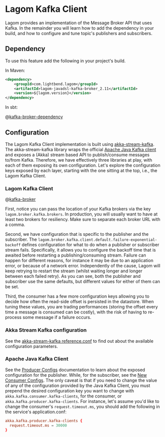 # Lagom Kafka Client

Lagom provides an implementation of the Message Broker API that uses Kafka. In the remainder you will learn how to add the dependency in your build, and how to configure and tune topic's publishers and subscribers.

## Dependency

To use this feature add the following in your project's build.

In Maven:

```xml
<dependency>
    <groupId>com.lightbend.lagom</groupId>
    <artifactId>lagom-javadsl-kafka-broker_2.11</artifactId>
    <version>${lagom.version}</version>
</dependency>
```

In sbt:

@[kafka-broker-dependency](code/build-kafka.sbt)

## Configuration

The Lagom Kafka Client implementation is built using [akka-stream-kafka](https://github.com/akka/reactive-kafka). The akka-stream-kafka library wraps the official [Apache Java Kafka client](http://kafka.apache.org/documentation.html) and exposes a (Akka) stream based API to publish/consume messages to/from Kafka. Therefore, we have effectively three libraries at play, with each of them exposing its own configuration. Let's explore  the configuration keys exposed by each layer, starting with the one sitting at the top, i.e., the Lagom Kafka Client.

### Lagom Kafka Client

@[kafka-broker](../../../../../kafka-client/src/main/resources/reference.conf)

First, notice you can pass the location of your Kafka brokers via the key `lagom.broker.kafka.brokers`. In production, you will usually want to have at least two brokers for resiliency. Make sure to separate each broker URL with a comma.

Second, we have configuration that is specific to the publisher and the subscriber. The `lagom.broker.kafka.client.default.failure-exponential-backoff` defines configuration for what to do when a publisher or subscriber stream fails. Specifically, it allows you to configure the backoff time that is awaited before restarting a publishing/consuming stream. Failure can happen for different reasons, for instance it may be due to an application error, or because of a network error. Independently of the cause, Lagom will keep retrying to restart the stream (whilst waiting longer and longer between each failed retry). As you can see, both the publisher and subscriber use the same defaults, but different values for either of them can be set.

Third, the consumer has a few more configuration keys allowing you to decide how often the read-side offset is persisted in the datastore. When tuning these values, you are trading performances (storing the offset every time a message is consumed can be costly), with the risk of having to re-process some message if a failure occurs.

### Akka Stream Kafka configuration

See the [akka-stream-kafka reference.conf](https://github.com/akka/reactive-kafka/blob/master/core/src/main/resources/reference.conf) to find out about the available configuration parameters.

### Apache Java Kafka Client

See the [Producer Configs](http://kafka.apache.org/documentation.html#producerconfigs) documentation to learn about the exposed configuration for the publisher. While, for the subscriber, see the [New Consumer Configs](http://kafka.apache.org/documentation.html#newconsumerconfigs). The only caveat is that if you need to change the value of any of the configuration provided by the Java Kafka Client, you must prepend the desired configuration key you want to change with `akka.kafka.consumer.kafka-clients`, for the consumer, or `akka.kafka.producer.kafka-clients`. For instance, let's assume you'd like to change the consumer's `request.timeout.ms`, you should add the following in the service's application.conf:

```conf
akka.kafka.producer.kafka-clients {
  request.timeout.ms = 30000
}
```

